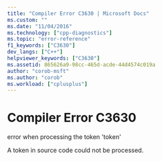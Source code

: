 ```yaml
---
title: "Compiler Error C3630 | Microsoft Docs"
ms.custom: ""
ms.date: "11/04/2016"
ms.technology: ["cpp-diagnostics"]
ms.topic: "error-reference"
f1_keywords: ["C3630"]
dev_langs: ["C++"]
helpviewer_keywords: ["C3630"]
ms.assetid: 865626a9-98cc-465d-acde-44d4574c019a
author: "corob-msft"
ms.author: "corob"
ms.workload: ["cplusplus"]
---
```

# Compiler Error C3630
error when processing the token 'token'  
  
 A token in source code could not be processed.